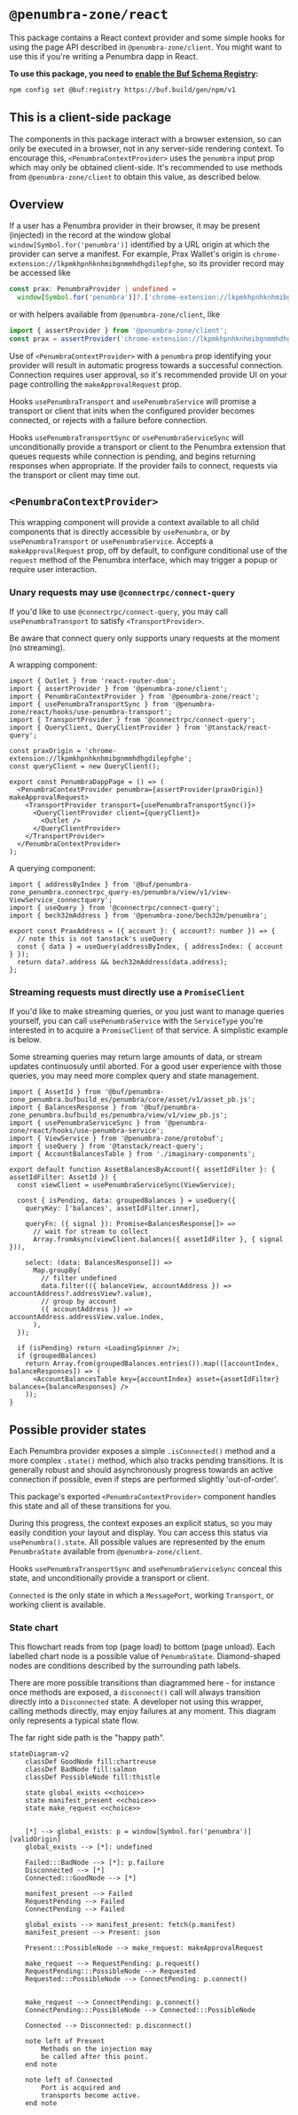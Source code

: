 # `@penumbra-zone/react`

This package contains a React context provider and some simple hooks for using
the page API described in `@penumbra-zone/client`. You might want to use this if
you're writing a Penumbra dapp in React.

**To use this package, you need to [enable the Buf Schema Registry](https://buf.build/docs/bsr/generated-sdks/npm):**

```sh
npm config set @buf:registry https://buf.build/gen/npm/v1
```

## This is a client-side package

The components in this package interact with a browser extension, so can only be
executed in a browser, not in any server-side rendering context. To encourage
this, `<PenumbraContextProvider>` uses the `penumbra` input prop which may only
be obtained client-side. It's recommended to use methods from
`@penumbra-zone/client` to obtain this value, as described below.

## Overview

If a user has a Penumbra provider in their browser, it may be present (injected)
in the record at the window global `window[Symbol.for('penumbra')]` identified
by a URL origin at which the provider can serve a manifest. For example, Prax
Wallet's origin is `chrome-extension://lkpmkhpnhknhmibgnmmhdhgdilepfghe`, so its
provider record may be accessed like

```ts
const prax: PenumbraProvider | undefined =
  window[Symbol.for('penumbra')]?.['chrome-extension://lkpmkhpnhknhmibgnmmhdhgdilepfghe'];
```

or with helpers available from `@penumbra-zone/client`, like

```ts
import { assertProvider } from '@penumbra-zone/client';
const prax = assertProvider('chrome-extension://lkpmkhpnhknhmibgnmmhdhgdilepfghe');
```

Use of `<PenumbraContextProvider>` with a `penumbra` prop identifying your
provider will result in automatic progress towards a successful connection.
Connection requires user approval, so it's recommended provide UI on your page
controlling the `makeApprovalRequest` prop.

Hooks `usePenumbraTransport` and `usePenumbraService` will promise a transport
or client that inits when the configured provider becomes connected, or rejects
with a failure before connection.

Hooks `usePenumbraTransportSync` or `usePenumbraServiceSync` will
unconditionally provide a transport or client to the Penumbra extension that
queues requests while connection is pending, and begins returning responses when
appropriate. If the provider fails to connect, requests via the transport or
client may time out.

## `<PenumbraContextProvider>`

This wrapping component will provide a context available to all child components
that is directly accessible by `usePenumbra`, or by `usePenumbraTransport` or
`usePenumbraService`. Accepts a `makeApprovalRequest` prop, off by default, to
configure conditional use of the `request` method of the Penumbra interface,
which may trigger a popup or require user interaction.

### Unary requests may use `@connectrpc/connect-query`

If you'd like to use `@connectrpc/connect-query`, you may call
`usePenumbraTransport` to satisfy `<TransportProvider>`.

Be aware that connect query only supports unary requests at the moment (no
streaming).

A wrapping component:

```tsx
import { Outlet } from 'react-router-dom';
import { assertProvider } from '@penumbra-zone/client';
import { PenumbraContextProvider } from '@penumbra-zone/react';
import { usePenumbraTransportSync } from '@penumbra-zone/react/hooks/use-penumbra-transport';
import { TransportProvider } from '@connectrpc/connect-query';
import { QueryClient, QueryClientProvider } from '@tanstack/react-query';

const praxOrigin = 'chrome-extension://lkpmkhpnhknhmibgnmmhdhgdilepfghe';
const queryClient = new QueryClient();

export const PenumbraDappPage = () => (
  <PenumbraContextProvider penumbra={assertProvider(praxOrigin)} makeApprovalRequest>
    <TransportProvider transport={usePenumbraTransportSync()}>
      <QueryClientProvider client={queryClient}>
        <Outlet />
      </QueryClientProvider>
    </TransportProvider>
  </PenumbraContextProvider>
);
```

A querying component:

```tsx
import { addressByIndex } from '@buf/penumbra-zone_penumbra.connectrpc_query-es/penumbra/view/v1/view-ViewService_connectquery';
import { useQuery } from '@connectrpc/connect-query';
import { bech32mAddress } from '@penumbra-zone/bech32m/penumbra';

export const PraxAddress = ({ account }: { account?: number }) => {
  // note this is not tanstack's useQuery
  const { data } = useQuery(addressByIndex, { addressIndex: { account } });
  return data?.address && bech32mAddress(data.address);
};
```

### Streaming requests must directly use a `PromiseClient`

If you'd like to make streaming queries, or you just want to manage queries
yourself, you can call `usePenumbraService` with the `ServiceType` you're
interested in to acquire a `PromiseClient` of that service. A simplistic example
is below.

Some streaming queries may return large amounts of data, or stream updates
continuosuly until aborted. For a good user experience with those queries, you
may need more complex query and state management.

```tsx
import { AssetId } from '@buf/penumbra-zone_penumbra.bufbuild_es/penumbra/core/asset/v1/asset_pb.js';
import { BalancesResponse } from '@buf/penumbra-zone_penumbra.bufbuild_es/penumbra/view/v1/view_pb.js';
import { usePenumbraServiceSync } from '@penumbra-zone/react/hooks/use-penumbra-service';
import { ViewService } from '@penumbra-zone/protobuf';
import { useQuery } from '@tanstack/react-query';
import { AccountBalancesTable } from './imaginary-components';

export default function AssetBalancesByAccount({ assetIdFilter }: { assetIdFilter: AssetId }) {
  const viewClient = usePenumbraServiceSync(ViewService);

  const { isPending, data: groupedBalances } = useQuery({
    queryKey: ['balances', assetIdFilter.inner],

    queryFn: ({ signal }): Promise<BalancesResponse[]> =>
      // wait for stream to collect
      Array.fromAsync(viewClient.balances({ assetIdFilter }, { signal })),

    select: (data: BalancesResponse[]) =>
      Map.groupBy(
        // filter undefined
        data.filter(({ balanceView, accountAddress }) => accountAddress?.addressView?.value),
        // group by account
        ({ accountAddress }) => accountAddress.addressView.value.index,
      ),
  });

  if (isPending) return <LoadingSpinner />;
  if (groupedBalances)
    return Array.from(groupedBalances.entries()).map(([accountIndex, balanceResponses]) => (
      <AccountBalancesTable key={accountIndex} asset={assetIdFilter} balances={balanceResponses} />
    ));
}
```

## Possible provider states

Each Penumbra provider exposes a simple `.isConnected()` method and a more
complex `.state()` method, which also tracks pending transitions. It is
generally robust and should asynchronously progress towards an active connection
if possible, even if steps are performed slightly 'out-of-order'.

This package's exported `<PenumbraContextProvider>` component handles this state
and all of these transitions for you.

During this progress, the context exposes an explicit status, so you may easily
condition your layout and display. You can access this status via
`usePenumbra().state`. All possible values are represented by the enum
`PenumbraState` available from `@penumbra-zone/client`.

Hooks `usePenumbraTransportSync` and `usePenumbraServiceSync` conceal this
state, and unconditionally provide a transport or client.

`Connected` is the only state in which a `MessagePort`, working `Transport`, or
working client is available.

### State chart

This flowchart reads from top (page load) to bottom (page unload). Each labelled
chart node is a possible value of `PenumbraState`. Diamond-shaped nodes
are conditions described by the surrounding path labels.

There are more possible transitions than diagrammed here - for instance once
methods are exposed, a `disconnect()` call will always transition directly into
a `Disconnected` state. A developer not using this wrapper, calling methods
directly, may enjoy failures at any moment. This diagram only represents a
typical state flow.

The far right side path is the "happy path".

```mermaid
stateDiagram-v2
    classDef GoodNode fill:chartreuse
    classDef BadNode fill:salmon
    classDef PossibleNode fill:thistle

    state global_exists <<choice>>
    state manifest_present <<choice>>
    state make_request <<choice>>


    [*] --> global_exists: p = window[Symbol.for('penumbra')][validOrigin]
    global_exists --> [*]: undefined

    Failed:::BadNode --> [*]: p.failure
    Disconnected --> [*]
    Connected:::GoodNode --> [*]

    manifest_present --> Failed
    RequestPending --> Failed
    ConnectPending --> Failed

    global_exists --> manifest_present: fetch(p.manifest)
    manifest_present --> Present: json

    Present:::PossibleNode --> make_request: makeApprovalRequest

    make_request --> RequestPending: p.request()
    RequestPending:::PossibleNode --> Requested
    Requested:::PossibleNode --> ConnectPending: p.connect()


    make_request --> ConnectPending: p.connect()
    ConnectPending:::PossibleNode --> Connected:::PossibleNode

    Connected --> Disconnected: p.disconnect()

    note left of Present
        Methods on the injection may
        be called after this point.
    end note

    note left of Connected
        Port is acquired and
        transports become active.
    end note
```
